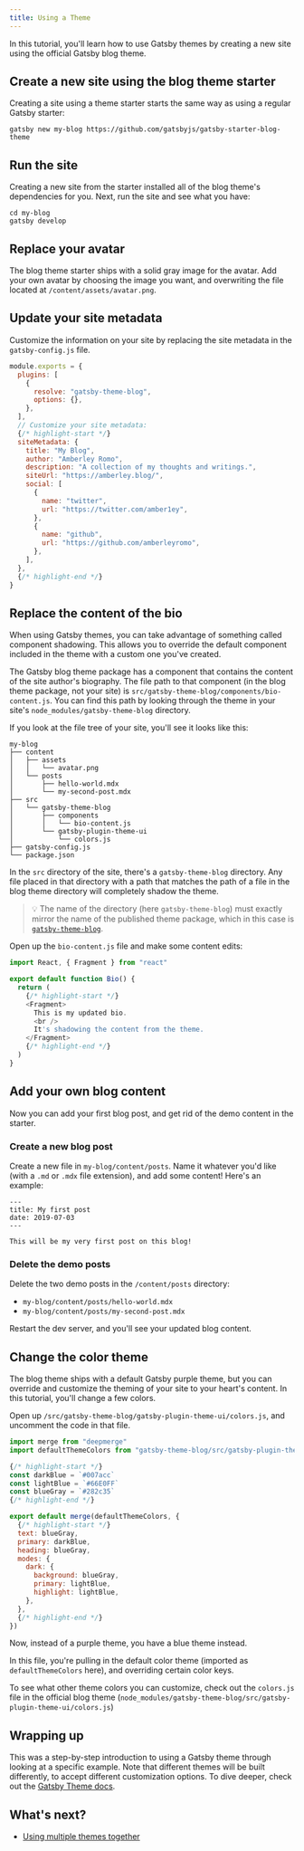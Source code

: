 ```yaml
---
title: Using a Theme
---
```


In this tutorial, you'll learn how to use Gatsby themes by creating a new site using the official Gatsby blog theme.

## Create a new site using the blog theme starter

Creating a site using a theme starter starts the same way as using a regular Gatsby starter:

```shell
gatsby new my-blog https://github.com/gatsbyjs/gatsby-starter-blog-theme
```

## Run the site

Creating a new site from the starter installed all of the blog theme's dependencies for you. Next, run the site and see what you have:

```shell
cd my-blog
gatsby develop
```

## Replace your avatar

The blog theme starter ships with a solid gray image for the avatar. Add your own avatar by choosing the image you want, and overwriting the file located at `/content/assets/avatar.png`.

## Update your site metadata

Customize the information on your site by replacing the site metadata in the `gatsby-config.js` file.

```javascript:title=gatsby-config.js
module.exports = {
  plugins: [
    {
      resolve: "gatsby-theme-blog",
      options: {},
    },
  ],
  // Customize your site metadata:
  {/* highlight-start */}
  siteMetadata: {
    title: "My Blog",
    author: "Amberley Romo",
    description: "A collection of my thoughts and writings.",
    siteUrl: "https://amberley.blog/",
    social: [
      {
        name: "twitter",
        url: "https://twitter.com/amber1ey",
      },
      {
        name: "github",
        url: "https://github.com/amberleyromo",
      },
    ],
  },
  {/* highlight-end */}
}
```

## Replace the content of the bio

When using Gatsby themes, you can take advantage of something called component shadowing. This allows you to override the default component included in the theme with a custom one you've created.

The Gatsby blog theme package has a component that contains the content of the site author's biography. The file path to that component (in the blog theme package, not your site) is `src/gatsby-theme-blog/components/bio-content.js`. You can find this path by looking through the theme in your site's `node_modules/gatsby-theme-blog` directory.

If you look at the file tree of your site, you'll see it looks like this:

```text
my-blog
├── content
│   ├── assets
│   │   └── avatar.png
│   └── posts
│       ├── hello-world.mdx
│       └── my-second-post.mdx
├── src
│   └── gatsby-theme-blog
│       ├── components
│       │   └── bio-content.js
│       └── gatsby-plugin-theme-ui
│           └── colors.js
├── gatsby-config.js
└── package.json
```

In the `src` directory of the site, there's a `gatsby-theme-blog` directory. Any file placed in that directory with a path that matches the path of a file in the blog theme directory will completely shadow the theme.

> 💡 The name of the directory (here `gatsby-theme-blog`) must exactly mirror the name of the published theme package, which in this case is [`gatsby-theme-blog`](https://www.npmjs.com/package/gatsby-theme-blog).

Open up the `bio-content.js` file and make some content edits:

```jsx:title=bio-content.js
import React, { Fragment } from "react"

export default function Bio() {
  return (
    {/* highlight-start */}
    <Fragment>
      This is my updated bio.
      <br />
      It's shadowing the content from the theme.
    </Fragment>
    {/* highlight-end */}
  )
}
```

## Add your own blog content

Now you can add your first blog post, and get rid of the demo content in the starter.

### Create a new blog post

Create a new file in `my-blog/content/posts`. Name it whatever you'd like (with a `.md` or `.mdx` file extension), and add some content! Here's an example:

```mdx:title=my-blog/content/posts/my-first-post.mdx
---
title: My first post
date: 2019-07-03
---

This will be my very first post on this blog!
```

### Delete the demo posts

Delete the two demo posts in the `/content/posts` directory:

- `my-blog/content/posts/hello-world.mdx`
- `my-blog/content/posts/my-second-post.mdx`

Restart the dev server, and you'll see your updated blog content.

## Change the color theme

The blog theme ships with a default Gatsby purple theme, but you can override and customize the theming of your site to your heart's content. In this tutorial, you'll change a few colors.

Open up `/src/gatsby-theme-blog/gatsby-plugin-theme-ui/colors.js`, and uncomment the code in that file.

```javascript:title=colors.js
import merge from "deepmerge"
import defaultThemeColors from "gatsby-theme-blog/src/gatsby-plugin-theme-ui/colors"

{/* highlight-start */}
const darkBlue = `#007acc`
const lightBlue = `#66E0FF`
const blueGray = `#282c35`
{/* highlight-end */}

export default merge(defaultThemeColors, {
  {/* highlight-start */}
  text: blueGray,
  primary: darkBlue,
  heading: blueGray,
  modes: {
    dark: {
      background: blueGray,
      primary: lightBlue,
      highlight: lightBlue,
    },
  },
  {/* highlight-end */}
})
```

Now, instead of a purple theme, you have a blue theme instead.

In this file, you're pulling in the default color theme (imported as `defaultThemeColors` here), and overriding certain color keys.

To see what other theme colors you can customize, check out the `colors.js` file in the official blog theme (`node_modules/gatsby-theme-blog/src/gatsby-plugin-theme-ui/colors.js`)

## Wrapping up

This was a step-by-step introduction to using a Gatsby theme through looking at a specific example. Note that different themes will be built differently, to accept different customization options. To dive deeper, check out the [Gatsby Theme docs](/docs/themes/).

## What's next?

- [Using multiple themes together](/tutorial/using-multiple-themes-together/)
